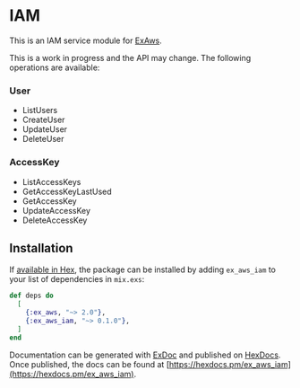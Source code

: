 # IAM

This is an IAM service module for [ExAws](https://github.com/ex-aws/ex_aws).

This is a work in progress and the API may change. The following operations are available:

### User

  * ListUsers
  * CreateUser
  * UpdateUser
  * DeleteUser

### AccessKey

  * ListAccessKeys
  * GetAccessKeyLastUsed
  * GetAccessKey
  * UpdateAccessKey
  * DeleteAccessKey

## Installation

If [available in Hex](https://hex.pm/docs/publish), the package can be installed
by adding `ex_aws_iam` to your list of dependencies in `mix.exs`:

```elixir
def deps do
  [
  	{:ex_aws, "~> 2.0"},
    {:ex_aws_iam, "~> 0.1.0"},
  ]
end
```

Documentation can be generated with [ExDoc](https://github.com/elixir-lang/ex_doc)
and published on [HexDocs](https://hexdocs.pm). Once published, the docs can
be found at [https://hexdocs.pm/ex_aws_iam](https://hexdocs.pm/ex_aws_iam).

